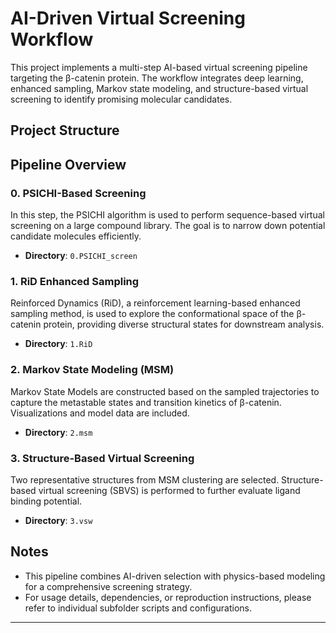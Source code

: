# AI-Driven Virtual Screening Workflow

This project implements a multi-step AI-based virtual screening pipeline targeting the β-catenin protein. The workflow integrates deep learning, enhanced sampling, Markov state modeling, and structure-based virtual screening to identify promising molecular candidates.

## Project Structure


## Pipeline Overview

### 0. PSICHI-Based Screening

In this step, the PSICHI algorithm is used to perform sequence-based virtual screening on a large compound library. The goal is to narrow down potential candidate molecules efficiently.

- **Directory**: `0.PSICHI_screen`

### 1. RiD Enhanced Sampling

Reinforced Dynamics (RiD), a reinforcement learning-based enhanced sampling method, is used to explore the conformational space of the β-catenin protein, providing diverse structural states for downstream analysis.

- **Directory**: `1.RiD`

### 2. Markov State Modeling (MSM)

Markov State Models are constructed based on the sampled trajectories to capture the metastable states and transition kinetics of β-catenin. Visualizations and model data are included.

- **Directory**: `2.msm`

### 3. Structure-Based Virtual Screening

Two representative structures from MSM clustering are selected. Structure-based virtual screening (SBVS) is performed to further evaluate ligand binding potential.

- **Directory**: `3.vsw`

## Notes

- This pipeline combines AI-driven selection with physics-based modeling for a comprehensive screening strategy.
- For usage details, dependencies, or reproduction instructions, please refer to individual subfolder scripts and configurations.

---

